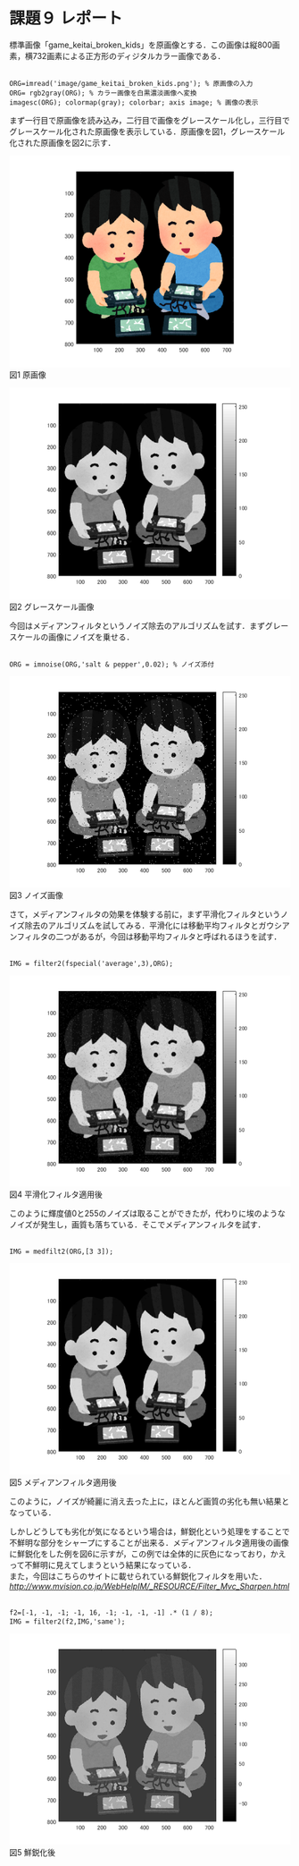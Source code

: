 課題９ レポート
==

標準画像「game_keitai_broken_kids」を原画像とする．この画像は縦800画素，横732画素による正方形のディジタルカラー画像である．

<pre><code>
ORG=imread('image/game_keitai_broken_kids.png'); % 原画像の入力
ORG= rgb2gray(ORG); % カラー画像を白黒濃淡画像へ変換
imagesc(ORG); colormap(gray); colorbar; axis image; % 画像の表示
</code></pre>

まず一行目で原画像を読み込み，二行目で画像をグレースケール化し，三行目でグレースケール化された原画像を表示している．原画像を図1，グレースケール化された原画像を図2に示す．

![原画像](https://raw.githubusercontent.com/gasagasa/lecture_image_processing/master/image/org_img.png?raw=true)
図1 原画像

![グレースケール](https://raw.githubusercontent.com/gasagasa/lecture_image_processing/master/image/kadai3_1.png?raw=true)
図2 グレースケール画像

今回はメディアンフィルタというノイズ除去のアルゴリズムを試す．まずグレースケールの画像にノイズを乗せる．

<pre><code>
ORG = imnoise(ORG,'salt & pepper',0.02); % ノイズ添付
</code></pre>

![ノイズ](https://raw.githubusercontent.com/gasagasa/lecture_image_processing/master/image/kadai9_1.png?raw=true)
図3 ノイズ画像

さて，メディアンフィルタの効果を体験する前に，まず平滑化フィルタというノイズ除去のアルゴリズムを試してみる．平滑化には移動平均フィルタとガウシアンフィルタの二つがあるが，今回は移動平均フィルタと呼ばれるほうを試す．

<pre><code>
IMG = filter2(fspecial('average',3),ORG);
</code></pre>

![平滑化](https://raw.githubusercontent.com/gasagasa/lecture_image_processing/master/image/kadai9_2.png?raw=true)
図4 平滑化フィルタ適用後

このように輝度値0と255のノイズは取ることができたが，代わりに埃のようなノイズが発生し，画質も落ちている．そこでメディアンフィルタを試す．

<pre><code>
IMG = medfilt2(ORG,[3 3]);
</code></pre>

![メディアン](https://raw.githubusercontent.com/gasagasa/lecture_image_processing/master/image/kadai9_3.png?raw=true)
図5 メディアンフィルタ適用後

このように，ノイズが綺麗に消え去った上に，ほとんど画質の劣化も無い結果となっている．

しかしどうしても劣化が気になるという場合は，鮮鋭化という処理をすることで不鮮明な部分をシャープにすることが出来る．メディアンフィルタ適用後の画像に鮮鋭化をした例を図6に示すが，この例では全体的に灰色になっており，かえって不鮮明に見えてしまうという結果になっている．  
また，今回はこちらのサイトに載せられている鮮鋭化フィルタを用いた．  
*http://www.mvision.co.jp/WebHelpIM/_RESOURCE/Filter_Mvc_Sharpen.html*

<pre><code>
f2=[-1, -1, -1; -1, 16, -1; -1, -1, -1] .* (1 / 8);
IMG = filter2(f2,IMG,'same');
</code></pre>

![鮮鋭化](https://raw.githubusercontent.com/gasagasa/lecture_image_processing/master/image/kadai9_4.png?raw=true)
図5 鮮鋭化後
